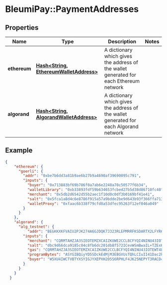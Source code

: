 # BleumiPay::PaymentAddresses

## Properties

Name | Type | Description | Notes
------------ | ------------- | ------------- | -------------
**ethereum** | [**Hash&lt;String, EthereumWalletAddress&gt;**](EthereumWalletAddress.md) | A dictionary which gives the address of the wallet generated for each Ethereum network  | 
**algorand** | [**Hash&lt;String, AlgorandWalletAddress&gt;**](AlgorandWalletAddress.md) | A dictionary which gives the address of the wallet generated for each Algorand network  | 

## Example

```json
{
    "ethereum": {
      "goerli": {
        "addr": "0xbe7b6dd3a81b9ae6b27b9a4690af39690095c791",
        "inputs": {
          "buyer": "0x713883bf69b786f0a7ab6e2248a70c50577f6b34",
          "walletLibrary": "0xb33893fdf59b634653fcbed27b5d38d86710fc40",
          "merchant": "0x5db2d6542d55b2aec1f10d0c0df3b0169bf41e41",
          "salt": "0x5fca1a8d4c6e8786f915a57a9bdde2be9d643b93f366ffa713384fe75762e4aa",
          "walletProxy": "0xfaac6b338f79cfd8a53dfec95263f12ef046a049"
        }
      }
    },
    "algorand": {
      "alg_testnet": {
          "addr": "BEGKKXKFVAIU2PJK274A6GJDQK7J323RLEPMRRFKSDARTX2LFYR6S6VNLM",
        "inputs": {
          "merchant": "CQRMTAHZJA3SIEOTEMZXCAIZKUWE2CCLBCFYQI4NINU43IOTEWT4LOT4IY",
          "salt": "dbc9d66dca9185c04c8fb6dc201db8f572ICevWSmBwaIL+TZExKWDigc4PDAQwy125SrvxoMHoWHNbS79Dp+w==",
          "gas": "CQRMTAHZJA3SIEOTEMZXCAIZKUWE2CCLBCFYQI4NINU43IOTEWT4LOT4IY",
          "programBytes": "ASYGIBQiyYD5SDckEdMjM3EBGVUsTQhLCIuII41Dac2h0yWnILdvTiLCnUM8XlhBk4uR9z6d2XovOsvEq11pH4nuIBD5IAAAAAAAAAAAAAAAAAAAAAAAAAAAAAAAAAAAAAAAAAAAA3BheQVheGZlciBdtOnkjuxx1Dec/b84B7gMkevLMHGQmt2Q5eDcnAU/KzEHKBIxBykSETEJKhIxCSgSMQkpEhExCSgSEREQMQ8rEhAxFCgSMRQpEhExFSoSMRUoEjEVKRIRERAxDycEEhARMQUBJwUSEDEUMQASEQ==",
          "buyer": "W5XU4IWCTVBTYXSYIGJYXEPXH2O5S6RPHLF4JK25NEPYT3RACD4Z3EBS4A"
        }
      }
    }
  }
```